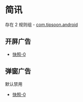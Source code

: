 # 简讯

存在 2 规则组 - [com.tipsoon.android](/src/apps/com.tipsoon.android.ts)

## 开屏广告

- [快照-0](https://i.gkd.li/import/13498741)

## 弹窗广告

默认禁用

- [快照-0](https://i.gkd.li/import/13426997)
